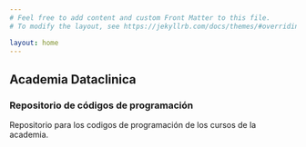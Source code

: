 ```yaml
---
# Feel free to add content and custom Front Matter to this file.
# To modify the layout, see https://jekyllrb.com/docs/themes/#overriding-theme-defaults

layout: home
---
```

## Academia Dataclinica

### Repositorio de códigos de programación
Repositorio para los codigos de programación de los cursos de la academia.
